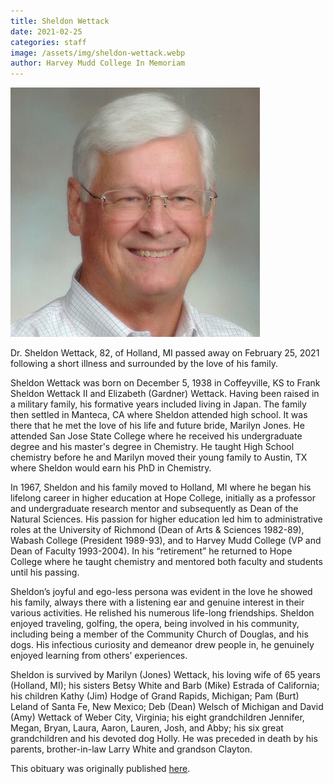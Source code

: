 ```yaml
---
title: Sheldon Wettack
date: 2021-02-25
categories: staff
image: /assets/img/sheldon-wettack.webp
author: Harvey Mudd College In Memoriam
---
```

![Sheldon Wettack](/assets/img/sheldon-wettack.webp)

Dr. Sheldon Wettack, 82, of Holland, MI passed away on February 25, 2021 following a short illness and surrounded by the love of his family.

Sheldon Wettack was born on December 5, 1938 in Coffeyville, KS to Frank Sheldon Wettack II and Elizabeth (Gardner) Wettack. Having been raised in a military family, his formative years included living in Japan. The family then settled in Manteca, CA where Sheldon attended high school. It was there that he met the love of his life and future bride, Marilyn Jones. He attended San Jose State College where he received his undergraduate degree and his master's degree in Chemistry. He taught High School chemistry before he and Marilyn moved their young family to Austin, TX where Sheldon would earn his PhD in Chemistry.

In 1967, Sheldon and his family moved to Holland, MI where he began his lifelong career in higher education at Hope College, initially as a professor and undergraduate research mentor and subsequently as Dean of the Natural Sciences. His passion for higher education led him to administrative roles at the University of Richmond (Dean of Arts & Sciences 1982-89), Wabash College (President 1989-93), and to Harvey Mudd College (VP and Dean of Faculty 1993-2004). In his “retirement” he returned to Hope College where he taught chemistry and mentored both faculty and students until his passing.

Sheldon’s joyful and ego-less persona was evident in the love he showed his family, always there with a listening ear and genuine interest in their various activities. He relished his numerous life-long friendships. Sheldon enjoyed traveling, golfing, the opera, being involved in his community, including being a member of the Community Church of Douglas, and his dogs. His infectious curiosity and demeanor drew people in, he genuinely enjoyed learning from others’ experiences.

Sheldon is survived by Marilyn (Jones) Wettack, his loving wife of 65 years (Holland, MI); his sisters Betsy White and Barb (Mike) Estrada of California; his children Kathy (Jim) Hodge of Grand Rapids, Michigan; Pam (Burt) Leland of Santa Fe, New Mexico; Deb (Dean) Welsch of Michigan and David (Amy) Wettack of Weber City, Virginia; his eight grandchildren Jennifer, Megan, Bryan, Laura, Aaron, Lauren, Josh, and Abby; his six great grandchildren and his devoted dog Holly. He was preceded in death by his parents, brother-in-law Larry White and grandson Clayton. 

This obituary was originally published [here](https://dykstrafuneralhome.com/obituaries/dr-sheldon-wettack.135088).
